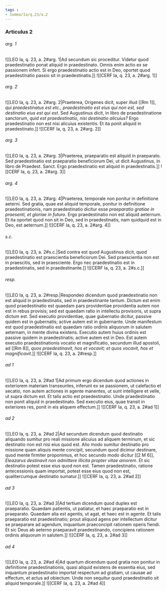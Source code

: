 ```yaml
---
tags : 
- Summa/Ia/q.23/a.2
---
```


### Articulus 2

###### arg. 1
![[LEO Ia, q. 23, a. 2#arg. 1|Ad secundum sic proceditur. Videtur quod praedestinatio ponat aliquid in praedestinato. Omnis enim actio ex se passionem infert. Si ergo praedestinatio actio est in Deo, oportet quod praedestinatio passio sit in praedestinatis.]]
![[CERF Ia, q. 23, a. 2#arg. 1]]

###### arg. 2
![[LEO Ia, q. 23, a. 2#arg. 2|Praeterea, Origenes dicit, super illud [[Rm 1]], *qui praedestinatus est etc., praedestinatio est eius qui non est, sed destinatio eius est qui est*. Sed Augustinus dicit, in libro de praedestinatione sanctorum, *quid est praedestinatio, nisi destinatio alicuius?* Ergo praedestinatio non est nisi alicuius existentis. Et ita ponit aliquid in praedestinato.]]
![[CERF Ia, q. 23, a. 2#arg. 2]]

###### arg. 3
![[LEO Ia, q. 23, a. 2#arg. 3|Praeterea, praeparatio est aliquid in praeparato. Sed praedestinatio est praeparatio beneficiorum Dei, ut dicit Augustinus, in libro de Praedest. Sanct. Ergo praedestinatio est aliquid in praedestinatis.]]
![[CERF Ia, q. 23, a. 2#arg. 3]]

###### arg. 4
![[LEO Ia, q. 23, a. 2#arg. 4|Praeterea, temporale non ponitur in definitione aeterni. Sed gratia, quae est aliquid temporale, ponitur in definitione praedestinationis, nam praedestinatio dicitur esse *praeparatio gratiae in praesenti, et gloriae in futuro*. Ergo praedestinatio non est aliquid aeternum. Et ita oportet quod non sit in Deo, sed in praedestinatis, nam quidquid est in Deo, est aeternum.]]
![[CERF Ia, q. 23, a. 2#arg. 4]]

###### s.c.
![[LEO Ia, q. 23, a. 2#s.c.|Sed contra est quod Augustinus dicit, quod praedestinatio est praescientia beneficiorum Dei. Sed praescientia non est in praescitis, sed in praesciente. Ergo nec praedestinatio est in praedestinatis, sed in praedestinante.]]
![[CERF Ia, q. 23, a. 2#s.c.]]

###### resp.
![[LEO Ia, q. 23, a. 2#resp.|Respondeo dicendum quod praedestinatio non est aliquid in praedestinatis, sed in praedestinante tantum. Dictum est enim quod praedestinatio est quaedam pars providentiae providentia autem non est in rebus provisis; sed est quaedam ratio in intellectu provisoris, ut supra dictum est. Sed executio providentiae, quae gubernatio dicitur, passive quidem est in gubernatis; active autem est in gubernante. Unde manifestum est quod praedestinatio est quaedam ratio ordinis aliquorum in salutem aeternam, in mente divina existens. Executio autem huius ordinis est passive quidem in praedestinatis; active autem est in Deo. Est autem executio praedestinationis vocatio et magnificatio, secundum illud apostoli, ad [[Rm 8]], *quos praedestinavit, hos et vocavit; et quos vocavit, hos et magnificavit*.]]
![[CERF Ia, q. 23, a. 2#resp.]]

###### ad 1
![[LEO Ia, q. 23, a. 2#ad 1|Ad primum ergo dicendum quod actiones in exteriorem materiam transeuntes, inferunt ex se passionem, ut calefactio et secatio, non autem actiones in agente manentes, ut sunt intelligere et velle, ut supra dictum est. Et talis actio est praedestinatio. Unde praedestinatio non ponit aliquid in praedestinato. Sed executio eius, quae transit in exteriores res, ponit in eis aliquem effectum.]]
![[CERF Ia, q. 23, a. 2#ad 1]]

###### ad 2
![[LEO Ia, q. 23, a. 2#ad 2|Ad secundum dicendum quod destinatio aliquando sumitur pro reali missione alicuius ad aliquem terminum, et sic destinatio non est nisi eius quod est. Alio modo sumitur destinatio pro missione quam aliquis mente concipit, secundum quod dicimur destinare, quod mente firmiter proponimus, et hoc secundo modo dicitur [[2 M 6]], *Eleazarus destinavit non admittere illicita propter vitae amorem*. Et sic destinatio potest esse eius quod non est. Tamen praedestinatio, ratione antecessionis quam importat, potest esse eius quod non est, qualitercumque destinatio sumatur.]]
![[CERF Ia, q. 23, a. 2#ad 2]]

###### ad 3
![[LEO Ia, q. 23, a. 2#ad 3|Ad tertium dicendum quod duplex est praeparatio. Quaedam patientis, ut patiatur, et haec praeparatio est in praeparato. Quaedam alia est agentis, ut agat, et haec est in agente. Et talis praeparatio est praedestinatio; prout aliquod agens per intellectum dicitur se praeparare ad agendum, inquantum praeconcipit rationem operis fiendi. Et sic Deus ab aeterno praeparavit praedestinando, concipiens rationem ordinis aliquorum in salutem.]]
![[CERF Ia, q. 23, a. 2#ad 3]]

###### ad 4
![[LEO Ia, q. 23, a. 2#ad 4|Ad quartum dicendum quod gratia non ponitur in definitione praedestinationis, quasi aliquid existens de essentia eius, sed inquantum praedestinatio importat respectum ad gratiam, ut causae ad effectum, et actus ad obiectum. Unde non sequitur quod praedestinatio sit aliquid temporale.]]
![[CERF Ia, q. 23, a. 2#ad 4]]

